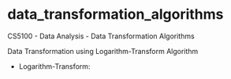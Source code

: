 # data_transformation_algorithms
CS5100 - Data Analysis - Data Transformation Algorithms


Data Transformation using Logarithm-Transform Algorithm

- Logarithm-Transform:
